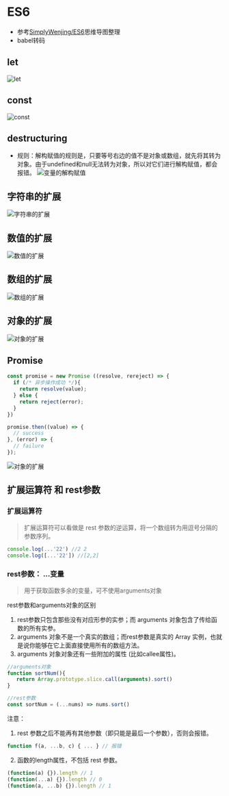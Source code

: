 ﻿# ES6
* 参考[SimplyWenjing/ES6](https://github.com/SimplyWenjing/ES6)思维导图整理
* babel转码

## let
![let](https://github.com/AngellinaZ/ES6/blob/master/Mind-mapping/let.png)

## const
![const](https://github.com/AngellinaZ/ES6/blob/master/Mind-mapping/const.png)

## destructuring
* 规则：解构赋值的规则是，只要等号右边的值不是对象或数组，就先将其转为对象。由于undefined和null无法转为对象，所以对它们进行解构赋值，都会报错。
![变量的解构赋值](https://github.com/AngellinaZ/ES6/blob/master/Mind-mapping/destructuring.png)

## 字符串的扩展
![字符串的扩展](https://github.com/AngellinaZ/ES6/blob/master/Mind-mapping/String.png)

## 数值的扩展
![数值的扩展](https://github.com/AngellinaZ/ES6/blob/master/Mind-mapping/Number.png)

## 数组的扩展
![数组的扩展](https://github.com/AngellinaZ/ES6/blob/master/Mind-mapping/Array.png)

## 对象的扩展
![对象的扩展](https://github.com/AngellinaZ/ES6/blob/master/Mind-mapping/Object.png)

## Promise
```js
const promise = new Promise ((resolve, rereject) => {
  if (/* 异步操作成功 */){
    return resolve(value);
  } else {
    return reject(error);
  }
})

promise.then((value) => {
  // success
}, (error) => {
  // failure
});
```
![对象的扩展](https://github.com/AngellinaZ/ES6/blob/master/Mind-mapping/Promise.png)


## 扩展运算符 和 rest参数

### 扩展运算符
> 扩展运算符可以看做是 rest 参数的逆运算，将一个数组转为用逗号分隔的参数序列。
```js
console.log(...'22') //2 2
console.log([...'22']) //[2,2]
```

### rest参数： ...变量
> 用于获取函数多余的变量，可不使用arguments对象

rest参数和arguments对象的区别 
 1. rest参数只包含那些没有对应形参的实参；而 arguments 对象包含了传给函数的所有实参。
 2. arguments 对象不是一个真实的数组；而rest参数是真实的 Array 实例，也就是说你能够在它上面直接使用所有的数组方法。
 3. arguments 对象对象还有一些附加的属性 (比如callee属性)。

 ```js
 //arguments对象
 function sortNum(){
 	return Array.prototype.slice.call(arguments).sort()
 }

 //rest参数
 const sortNum = (...nums) => nums.sort()
 ```
 注意：
 1. rest 参数之后不能再有其他参数（即只能是最后一个参数），否则会报错。
 ```js
 function f(a, ...b, c) { ... } // 报错
 ```
 2. 函数的length属性，不包括 rest 参数。
```js
(function(a) {}).length // 1
(function(...a) {}).length // 0
(function(a, ...b) {}).length // 1
```
